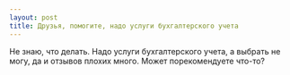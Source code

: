 ```yaml
---
layout: post 
title: Друзья, помогите, надо услуги бухгалтерского учета 
--- 
```

Не знаю, что делать. Надо услуги бухгалтерского учета, а выбрать не могу, да и отзывов плохих много. Может порекомендуете что-то?

